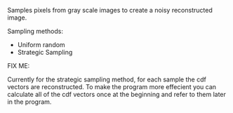 Samples pixels from gray scale images to create a noisy reconstructed image.

Sampling methods:
- Uniform random
- Strategic Sampling



FIX ME:

Currently for the strategic sampling method, for each sample the cdf vectors are reconstructed. To make the program more effecient you can calculate all of the cdf vectors once at the beginning and refer to them later in the program. 
